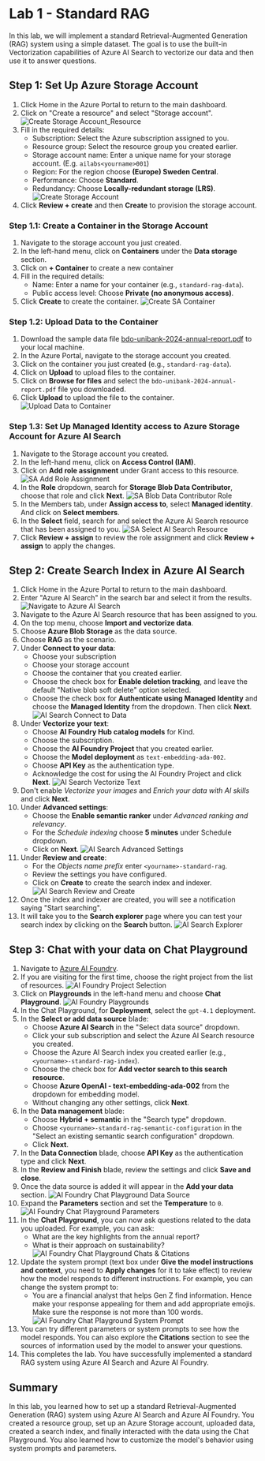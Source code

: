 # Lab 1 - Standard RAG

In this lab, we will implement a standard Retrieval-Augmented Generation (RAG) system using a simple dataset. The goal is to use the built-in Vectorization capabilities of Azure AI Search to vectorize our data and then use it to answer questions.

## Step 1: Set Up Azure Storage Account

1. Click Home in the Azure Portal to return to the main dashboard.
2. Click on "Create a resource" and select "Storage account".
    ![Create Storage Account_Resource](images/create_resource_sa.png)
3. Fill in the required details:
   - Subscription: Select the Azure subscription assigned to you.
   - Resource group: Select the resource group you created earlier.
   - Storage account name: Enter a unique name for your storage account. (E.g. `ailabs<yourname>001`)
   - Region: For the region choose **(Europe) Sweden Central**.
   - Performance: Choose **Standard**.
   - Redundancy: Choose **Locally-redundant storage (LRS)**.
   ![Create Storage Account](images/create_storage_account.png)
4. Click **Review + create** and then **Create** to provision the storage account.

### Step 1.1: Create a Container in the Storage Account

1. Navigate to the storage account you just created.
2. In the left-hand menu, click on **Containers** under the **Data storage** section.
3. Click on **+ Container** to create a new container
4. Fill in the required details:
   - Name: Enter a name for your container (e.g., `standard-rag-data`).
   - Public access level: Choose **Private (no anonymous access)**.
5. Click **Create** to create the container.
   ![Create SA Container](images/create_sa_container.png)

### Step 1.2: Upload Data to the Container

1. Download the sample data file [bdo-unibank-2024-annual-report.pdf](example_docs/bdo-unibank-2024-annual-report.pdf) to your local machine.
2. In the Azure Portal, navigate to the storage account you created.
3. Click on the container you just created (e.g., `standard-rag-data`).
4. Click on **Upload** to upload files to the container.
5. Click on **Browse for files** and select the `bdo-unibank-2024-annual-report.pdf` file you downloaded.
6. Click **Upload** to upload the file to the container.
   ![Upload Data to Container](images/upload_data_to_container.png)

### Step 1.3: Set Up Managed Identity access to Azure Storage Account for Azure AI Search

1. Navigate to the Storage account you created.
2. In the left-hand menu, click on **Access Control (IAM)**.
3. Click on **Add role assignment** under Grant access to this resource.
    ![SA Add Role Assignment](images/sa_add_role_assignment.png)
4. In the **Role** dropdown, search for **Storage Blob Data Contributor**, choose that role and click **Next**.
    ![SA Blob Data Contributor Role](images/sa_blob_data_contributor.png)
5. In the Members tab, under **Assign access to**, select **Managed identity**. And click on **Select members**.
6. In the **Select** field, search for and select the Azure AI Search resource that has been assigned to you.
    ![SA Select AI Search Resource](images/sa_ai_search_mi_permission.png)
7. Click **Review + assign** to review the role assignment and click **Review + assign** to apply the changes.

## Step 2: Create Search Index in Azure AI Search

1. Click Home in the Azure Portal to return to the main dashboard.
2. Enter "Azure AI Search" in the search bar and select it from the results.
    ![Navigate to Azure AI Search](images/navigate_ai_search.png)
3. Navigate to the Azure AI Search resource that has been assigned to you.
4. On the top menu, choose **Import and vectorize data**.
5. Choose **Azure Blob Storage** as the data source.
6. Choose **RAG** as the scenario.
7. Under **Connect to your data**:
    - Choose your subscription
    - Choose your storage account
    - Choose the container that you created earlier.
    - Choose the check box for **Enable deletion tracking**, and leave the default "Native blob soft delete" option selected.
    - Choose the check box for **Authenticate using Managed Identity** and choose the **Managed Identity** from the dropdown. Then click **Next**.
    ![AI Search Connect to Data](images/ai_search_connect_to_data.png)
8. Under **Vectorize your text**:
    - Choose **AI Foundry Hub catalog models** for Kind.
    - Choose the subscription.
    - Choose the **AI Foundry Project** that you created earlier.
    - Choose the **Model deployment** as `text-embedding-ada-002`.
    - Choose **API Key** as the authentication type.
    - Acknowledge the cost for using the AI Foundry Project and click **Next**.
    ![AI Search Vectorize Text](images/vectorize_your_text.png)
9. Don't enable *Vectorize your images* and *Enrich your data with AI skills* and click **Next**.
10. Under **Advanced settings**:
    - Choose the **Enable semantic ranker** under *Advanced ranking and relevancy*.
    - For the *Schedule indexing* choose **5 minutes** under Schedule dropdown.
    - Click on **Next**.
    ![AI Search Advanced Settings](images/ai_search_advanced_settings.png)
11. Under **Review and create**:
    - For the *Objects name prefix* enter `<yourname>-standard-rag`.
    - Review the settings you have configured.
    - Click on **Create** to create the search index and indexer.
    ![AI Search Review and Create](images/ai_search_standard_rag_review.png)
12. Once the index and indexer are created, you will see a notification saying "Start searching".
13. It will take you to the **Search explorer** page where you can test your search index by clicking on the **Search** button.
    ![AI Search Explorer](images/ai_search_explorer.png)

## Step 3: Chat with your data on Chat Playground

1. Navigate to [Azure AI Foundry](https://ai.azure.com/).
2. If you are visiting for the first time, choose the right project from the list of resources.
    ![AI Foundry Project Selection](images/ai_foundry_project_selection.png)
3. Click on **Playgrounds** in the left-hand menu and choose **Chat Playground**.
    ![AI Foundry Playgrounds](images/ai_foundry_playgrounds.png)
4. In the Chat Playground, for **Deployment**, select the `gpt-4.1` deployment.
5. In the **Select or add data source** blade:
    - Choose **Azure AI Search** in the "Select data source" dropdown.
    - Click your sub subscription and select the Azure AI Search resource you created.
    - Choose the Azure AI Search index you created earlier (e.g., `<yourname>-standard-rag-index`).
    - Choose the check box for **Add vector search to this search resource**.
    - Choose **Azure OpenAI - text-embedding-ada-002** from the dropdown for embedding model.
    - Without changing any other settings, click **Next**.
6. In the **Data management** blade:
    - Choose **Hybrid + semantic** in the "Search type" dropdown.
    - Choose `<yourname>-standard-rag-semantic-configuration` in the "Select an existing semantic search configuration" dropdown.
    - Click **Next**.
7. In the **Data Connection** blade, choose **API Key** as the authentication type and click **Next**.
8. In the **Review and Finish** blade, review the settings and click **Save and close**.
9. Once the data source is added it will appear in the **Add your data** section.
    ![AI Foundry Chat Playground Data Source](images/chat_playground_add_your_data.png)
10. Expand the **Parameters** section and set the **Temperature** to `0`.
    ![AI Foundry Chat Playground Parameters](images/chat_playground_parameters.png)
11. In the **Chat Playground**, you can now ask questions related to the data you uploaded. For example, you can ask:
    - What are the key highlights from the annual report?
    - What is their approach on sustainability?
    ![AI Foundry Chat Playground Chats & Citations](images/chat_playground_answers_citations.png)
12. Update the system prompt (text box under **Give the model instructions and context**, you need to **Apply changes** for it to take effect) to review how the model responds to different instructions. For example, you can change the system prompt to:
    - You are a financial analyst that helps Gen Z find information. Hence make your response appealing for them and add appropriate emojis. Make sure the response is not more than 100 words.
    ![AI Foundry Chat Playground System Prompt](images/chat_playground_custom_system_prompt.png)
13. You can try different parameters or system prompts to see how the model responds. You can also explore the **Citations** section to see the sources of information used by the model to answer your questions.
14. This completes the lab. You have successfully implemented a standard RAG system using Azure AI Search and Azure AI Foundry.

## Summary

In this lab, you learned how to set up a standard Retrieval-Augmented Generation (RAG) system using Azure AI Search and Azure AI Foundry. You created a resource group, set up an Azure Storage account, uploaded data, created a search index, and finally interacted with the data using the Chat Playground. You also learned how to customize the model's behavior using system prompts and parameters.
